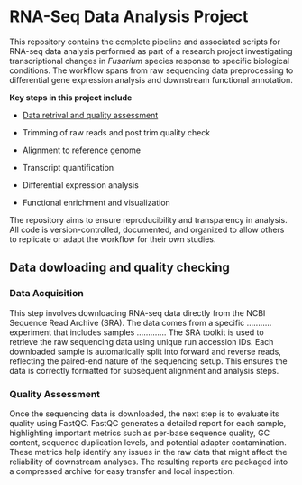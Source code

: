 # RNA-Seq Data Analysis Project
This repository contains the complete pipeline and associated scripts for RNA-seq data analysis performed as part of a research project investigating transcriptional changes in *Fusarium* species response to specific biological conditions. The workflow spans from raw sequencing data preprocessing to differential gene expression analysis and downstream functional annotation.

**Key steps in this project include**

- [Data retrival and quality assessment](0_1_download_QualityCheck.sh)

- Trimming of raw reads and post trim quality check

- Alignment to reference genome

- Transcript quantification

- Differential expression analysis

- Functional enrichment and visualization

The repository aims to ensure reproducibility and transparency in analysis. All code is version-controlled, documented, and organized to allow others to replicate or adapt the workflow for their own studies.


## Data dowloading and quality checking
### Data Acquisition
This step involves downloading RNA-seq data directly from the NCBI Sequence Read Archive (SRA). The data comes from a specific ........... experiment that includes samples ............. The SRA toolkit is used to retrieve the raw sequencing data using unique run accession IDs. Each downloaded sample is automatically split into forward and reverse reads, reflecting the paired-end nature of the sequencing setup. This ensures the data is correctly formatted for subsequent alignment and analysis steps.

### Quality Assessment
Once the sequencing data is downloaded, the next step is to evaluate its quality using FastQC. FastQC generates a detailed report for each sample, highlighting important metrics such as per-base sequence quality, GC content, sequence duplication levels, and potential adapter contamination. These metrics help identify any issues in the raw data that might affect the reliability of downstream analyses. The resulting reports are packaged into a compressed archive for easy transfer and local inspection.
